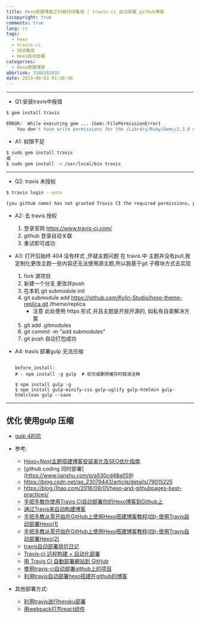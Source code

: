 ```yaml
---
title: Hexo搭建博客之利器持续集成 | travis-ci_自动部署_github博客
iscopyright: true
comments: true
lang: cn
tags:
  - hexo
  - travis-ci
  - 持续集成
  - Hexo自动部署
categories:
  - Hexo搭建博客
abbrlink: 3108162835
date: 2019-08-03 01:36:48
---
```



--- 

- Q1:安装travis中报错

``` bash
$ gem install travis

ERROR:  While executing gem ... (Gem::FilePermissionError)
    You don't have write permissions for the /Library/Ruby/Gems/2.3.0 directory.

```

- A1: 权限不足

``` bash
$ sudo gem install travis
或
$ sudo gem install -n /usr/local/bin travis 
```

---

- Q2: travis 未授权
``` bash
$ travis login --auto

(you github name) has not granted Travis CI the required permissions, please log in via travis-ci.org
```

- A2: 去 travis 授权 
    1. 登录官网  https://www.travis-ci.com/
    2. github 登录自动关联
    3. 重试即可成功

- A3: 打开后始终 404 没有样式 ,怀疑主题问题 在 travis 中 主题并没有pull,我定制化更改主题一些内容还无法使用源主题,所以我基于git 子模块方式去实现
    1. fork 源项目
    2. 新建一个分支 更改并push
    3. 在本机 git submodule init
    4. git submodule add https://github.com/Kylin-Studio/hexo-theme-replica.git /theme/replica
        - 注意 此处使用 https 形式 并且主题是开放开源的, 如私有自查解决方案
    5. git add .gitmodules
    6. git commit -m "add submodules"
    7. git push  自动打包成功

- A4: travis 部署gulp 无法压缩
    ```
    
    before_install:
    # - npm install -g gulp  # 初次或删除缓存时取消注释

    $ npm install gulp -g
    $ npm install gulp-minify-css gulp-uglify gulp-htmlmin gulp-htmlclean gulp --save

    ```

---


## 优化 使用gulp 压缩
- [gulp 4的坑](https://blog.csdn.net/edc3001/article/details/86078572)


- 参考: 
    - [Hexo+Next主题搭建博客安装美化及SEO优化指南](https://www.imooc.com/article/45514)
    - [github coding 同时部署] (https://www.jianshu.com/p/a530cd48a059)
    - https://blog.csdn.net/qq_23079443/article/details/79015225
    - https://blog.i1hao.com/2018/09/01/hexo-and-githubpages-best-practices/
    - [手把手教你使用Travis CI自动部署你的Hexo博客到Github上](https://blog.csdn.net/woblog/article/details/51319364)
    - [通过Travis来自动构建博客](https://www.jianshu.com/p/38ee582bd0ea)
    - [手把手教从零开始在GitHub上使用Hexo搭建博客教程(四)-使用Travis自动部署Hexo(1)](https://www.jianshu.com/p/7f05b452fd3a)
    - [手把手教从零开始在GitHub上使用Hexo搭建博客教程(四)-使用Travis自动部署Hexo(2)](https://www.jianshu.com/p/fff7b3384f46)
    - [travis自动部署排坑日记](https://www.jianshu.com/p/630d75e4697e)
    - [Travis-ci 远程构建 + 自动化部署](https://hacpai.com/article/1534086971693)
    - [用 Travis CI 自動部署網站到 GitHub](https://zespia.tw/blog/2015/01/21/continuous-deployment-to-github-with-travis/)
    - [使用travis-ci自动部署github上的项目](https://www.cnblogs.com/morang/p/7228488.html)
    - [利用travis自动部署hexo搭建在github的博客](https://sabrinaluo.github.io/tech/2015/12/28/travis-github-hexo/)

- 其他部署方式:
    - [利用travis进行heroku部署](https://sabrinaluo.github.io/tech/2016/06/02/travis-heroku/)
    - [用webpack打包react组件](https://sabrinaluo.github.io/tech/2017/08/14/react-component-with-webpack/)
